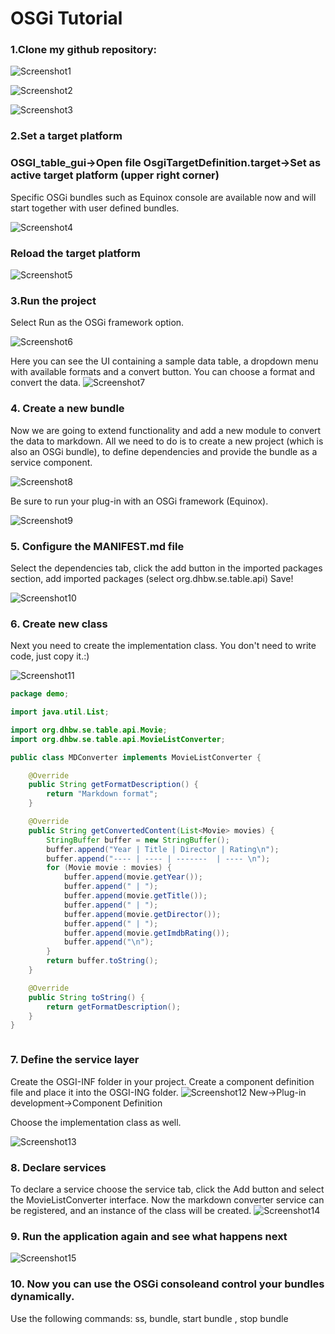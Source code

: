 # OSGi Tutorial

### 1.Clone my github repository:

![Screenshot1](s01_git_clone.PNG)

![Screenshot2](s02_git_protocol.PNG)


![Screenshot3](s03_importprojects.PNG)

### 2.Set a target platform
### OSGI_table_gui->Open file OsgiTargetDefinition.target->Set as active target platform (upper right corner)
Specific OSGi bundles such as Equinox console are available now and will start together with user defined bundles.


![Screenshot4](s04_target.PNG)

### Reload the target platform

![Screenshot5](s05_reload.PNG)

### 3.Run the project
Select Run as the OSGi framework option.

![Screenshot6](s06_run_as.PNG)

Here you can see the UI containing a sample data table, a dropdown menu with available formats and a convert button. You can choose a format and convert the data.
![Screenshot7](s07_running.PNG)

### 4. Create a new bundle

Now we are going to extend functionality and add a new module to convert the data to markdown. All we need to do is to create a new project (which is also an OSGi bundle), to define dependencies and provide the bundle as a service component.

![Screenshot8](s08_new_project.PNG)

Be sure to run your plug-in with an OSGi framework (Equinox).

![Screenshot9](s09_md.PNG)

### 5. Configure the MANIFEST.md file
Select the dependencies tab, click the add button in the imported packages section, add imported packages (select org.dhbw.se.table.api)
Save!

![Screenshot10](s10_import_package.PNG)

### 6. Create new class
Next you need to create the implementation class. You don't need to write code, just copy it.:)

![Screenshot11](s01_create_class.PNG)

```java
package demo;

import java.util.List;

import org.dhbw.se.table.api.Movie;
import org.dhbw.se.table.api.MovieListConverter;

public class MDConverter implements MovieListConverter {

	@Override
	public String getFormatDescription() {
		return "Markdown format";
	}

	@Override
	public String getConvertedContent(List<Movie> movies) {
		StringBuffer buffer = new StringBuffer();
		buffer.append("Year | Title | Director | Rating\n");
		buffer.append("---- | ---- | -------  | ---- \n");
		for (Movie movie : movies) {
			buffer.append(movie.getYear());
			buffer.append(" | ");
			buffer.append(movie.getTitle());
			buffer.append(" | ");
			buffer.append(movie.getDirector());
			buffer.append(" | ");
			buffer.append(movie.getImdbRating());
			buffer.append("\n");
		}
		return buffer.toString();
	}

	@Override
	public String toString() {
		return getFormatDescription();
	}
}



```






### 7. Define the service layer
Create the OSGI-INF folder in your project.
Create a component definition file and place it into the OSGI-ING folder.
![Screenshot12](s12_component_def.PNG)
New->Plug-in development->Component Definition

Choose the implementation class as well.



![Screenshot13](s13_component_class.PNG)

### 8. Declare services
To declare a service choose the service tab, click the Add button and select the MovieListConverter interface. Now the markdown converter service can be registered, and an instance of the class will be created.
![Screenshot14](s14_declare_service.PNG)


### 9. Run the application again and see what happens next

![Screenshot15](s15_result.PNG)


### 10. Now you can use the OSGi consoleand control your bundles dynamically.
Use the following commands: ss, bundle<id>, start bundle <id>, stop bundle <id>











